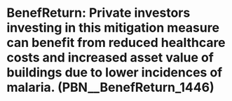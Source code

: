 # BenefReturn: __Private investors investing in this mitigation measure can benefit from reduced healthcare costs and increased asset value of buildings due to lower incidences of malaria.__ (PBN__BenefReturn_1446)

